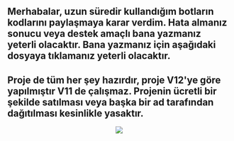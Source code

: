 ## Merhabalar, uzun süredir kullandığım botların kodlarını paylaşmaya karar verdim. Hata almanız sonucu veya destek amaçlı bana yazmanız yeterli olacaktır. Bana yazmanız için aşağıdaki dosyaya tıklamanız yeterli olacaktır.

## Proje de tüm her şey hazırdır, proje V12'ye göre yapılmıştır V11 de çalışmaz. Projenin ücretli bir şekilde satılması veya başka bir ad tarafından dağıtılması kesinlikle yasaktır.

<p align="center">
  <a href="https://discord.com/users/774993137114415104"><img src="https://img.shields.io/badge/Up%20-7289DA.svg?&style=for-the-badge&logo=discord&logoColor=blue"></a>
</p>
